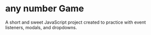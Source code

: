 # any number Game

A short and sweet JavaScript project created to practice with event listeners, modals, and dropdowns.
